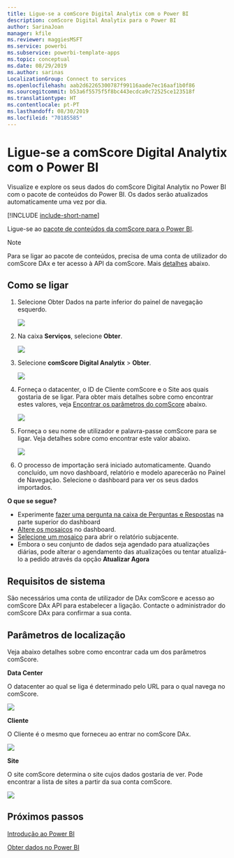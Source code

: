 ```yaml
---
title: Ligue-se a comScore Digital Analytix com o Power BI
description: comScore Digital Analytix para o Power BI
author: SarinaJoan
manager: kfile
ms.reviewer: maggiesMSFT
ms.service: powerbi
ms.subservice: powerbi-template-apps
ms.topic: conceptual
ms.date: 08/29/2019
ms.author: sarinas
LocalizationGroup: Connect to services
ms.openlocfilehash: aab2d62265300787f99116aade7ec16aaf1b0f86
ms.sourcegitcommit: b53a6f5575f5f8bc443ecdca9c72525ce123518f
ms.translationtype: HT
ms.contentlocale: pt-PT
ms.lasthandoff: 08/30/2019
ms.locfileid: "70185585"
---
```

# <a name="connect-to-comscore-digital-analytix-with-power-bi"></a>Ligue-se a comScore Digital Analytix com o Power BI
Visualize e explore os seus dados do comScore Digital Analytix no Power BI com o pacote de conteúdos do Power BI. Os dados serão atualizados automaticamente uma vez por dia.

[!INCLUDE [include-short-name](./includes/service-deprecate-content-packs.md)]

Ligue-se ao [pacote de conteúdos da comScore para o Power BI](https://app.powerbi.com/getdata/services/comscore).

>[!NOTE]
>Para se ligar ao pacote de conteúdos, precisa de uma conta de utilizador do comScore DAx e ter acesso à API da comScore. Mais [detalhes](#Requirements) abaixo.

## <a name="how-to-connect"></a>Como se ligar
1. Selecione Obter Dados na parte inferior do painel de navegação esquerdo.
   
   ![](media/service-connect-to-connect-to/getdata.png)
2. Na caixa **Serviços**, selecione **Obter**.
   
   ![](media/service-connect-to-connect-to/services.png)
3. Selecione **comScore Digital Analytix** \> **Obter**.
   
   ![](media/service-connect-to-connect-to/comscore.png)
4. Forneça o datacenter, o ID de Cliente comScore e o Site aos quais gostaria de se ligar. Para obter mais detalhes sobre como encontrar estes valores, veja [Encontrar os parâmetros do comScore](#FindingParams) abaixo.
   
   ![](media/service-connect-to-connect-to/parameters.png)
5. Forneça o seu nome de utilizador e palavra-passe comScore para se ligar. Veja detalhes sobre como encontrar este valor abaixo.
   
   ![](media/service-connect-to-connect-to/creds.png)
6. O processo de importação será iniciado automaticamente. Quando concluído, um novo dashboard, relatório e modelo aparecerão no Painel de Navegação. Selecione o dashboard para ver os seus dados importados.

**O que se segue?**

* Experimente [fazer uma pergunta na caixa de Perguntas e Respostas](consumer/end-user-q-and-a.md) na parte superior do dashboard
* [Altere os mosaicos](service-dashboard-edit-tile.md) no dashboard.
* [Selecione um mosaico](consumer/end-user-tiles.md) para abrir o relatório subjacente.
* Embora o seu conjunto de dados seja agendado para atualizações diárias, pode alterar o agendamento das atualizações ou tentar atualizá-lo a pedido através da opção **Atualizar Agora**

<a name="Requirements"></a>

## <a name="system-requirements"></a>Requisitos de sistema
São necessários uma conta de utilizador de DAx comScore e acesso ao comScore DAx API para estabelecer a ligação. Contacte o administrador do comScore DAx para confirmar a sua conta.

<a name="FindingParams"></a>

## <a name="finding-parameters"></a>Parâmetros de localização
Veja abaixo detalhes sobre como encontrar cada um dos parâmetros comScore.

**Data Center**

O datacenter ao qual se liga é determinado pelo URL para o qual navega no comScore.

![](media/service-connect-to-connect-to/comscore_url.png) 

**Cliente**

O Cliente é o mesmo que forneceu ao entrar no comScore DAx.

![](media/service-connect-to-connect-to/comscore_signin.png) 

**Site**

O site comScore determina o site cujos dados gostaria de ver. Pode encontrar a lista de sites a partir da sua conta comScore.

![](media/service-connect-to-connect-to/comscore_sites.png)

## <a name="next-steps"></a>Próximos passos
[Introdução ao Power BI](service-get-started.md)

[Obter dados no Power BI](service-get-data.md)


